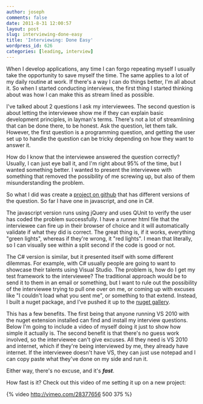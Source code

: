 ```yaml
---
author: joseph
comments: false
date: 2011-8-31 12:00:57
layout: post
slug: interviewing-done-easy
title: 'Interviewing: Done Easy'
wordpress_id: 626
categories: [leading, interview]
---
```


When I develop applications, any time I can forgo repeating myself I usually take the opportunity to save myself the time. The same applies to a lot of my daily routine at work. If there's a way I can do things better, I'm all about it. So when I started conducting interviews, the first thing I started thinking about was how I can make this as stream lined as possible.

<!-- more -->I've talked about 2 questions I ask my interviewees. The second question is about letting the interviewee show me if they can explain basic development principles, in layman's terms. There's not a lot of streamlining that can be done there, to be honest. Ask the question, let them talk. However, the first question is a programming question, and getting the user set up to handle the question can be tricky depending on how they want to answer it.

How do I know that the interviewee answered the question correctly? Usually, I can just eye ball it, and I'm right about 95% of the time, but I wanted something better. I wanted to present the interviewee with something that removed the possibility of me screwing up, but also of them misunderstanding the problem.

So what I did was create a [project on github](https://github.com/josephbulger/Interviewing) that has different versions of the question. So far I have one in javascript, and one in C#.

The javascript version runs using jQuery and uses QUnit to verify the user has coded the problem successfully. I have a runner html file that the interviewee can fire up in their browser of choice and it will automatically validate if what they did is correct. The great thing is, if it works, everything "green lights", whereas if they're wrong, it "red lights". I mean that literally, so I can visually see within a split second if the code is good or not.

The C# version is similar, but it presented itself with some different dilemmas. For example, with C# usually people are going to want to showcase their talents using Visual Studio. The problem is, how do I get my test framework to the interviewee? The traditional approach would be to send it to them in an email or something, but I want to rule out the possibility of the interviewee trying to pull one over on me, or coming up with excuses like "I couldn't load what you sent me", or something to that extend. Instead, I built a nuget package, and I've pushed it up to the [nuget gallery](http://nuget.org/).

This has a few benefits. The first being that anyone running VS 2010 with the nuget extension installed can find and install my interview questions. Below I'm going to include a video of myself doing it just to show how simple it actually is. The second benefit is that there's no guess work involved, so the interviewee can't give excuses. All they need is VS 2010 and internet, which if they're being interviewed by me, they already have internet. If the interviewee doesn't have VS, they can just use notepad and I can copy paste what they've done on my side and run it.

Either way, there's no excuse, and it's _**fast**_.

How fast is it? Check out this video of me setting it up on a new project:

{% video http://vimeo.com/28377656 500 375 %}